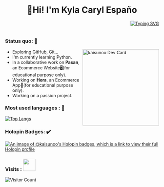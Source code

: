 <div align="center">
  
# 👋Hi! I'm Kyla Caryl Españo

<!--- ![Snake animation](https://github.com/kaisunoo/kaisunoo/blob/output/github-contribution-grid-snake.svg) --->

</div>

<div align="right">

[![Typing SVG](https://readme-typing-svg.herokuapp.com?size=20&font=Fira+Code&pause=500&color=800080&width=435&lines=Filipino;Info+Tech+Student;Open+Source+Explorer;EXO-L)](https://git.io/typing-svg)
</div>

#

### Status quo: 💭 
<div align="left">
<a href="https://app.daily.dev/Kaisunoo">
  <img width="250" align="right" src="https://github.com/kaisunoo/kaisunoo/blob/main/devcard.svg" alt="kaisunoo Dev Card"/>  
</a>
</div>

- Exploring GitHub, Git...
- I'm currently learning Python.
- In a collaborative work on <strong>Pasan</strong>, an Ecommerce Website🖥️(for educational purpose only).
- Working on <strong>Hora</strong>, an Ecommerce App📱(for educational purpose only).
- Working on a passion project.

### Most used languages : 🔭
[![Top Langs](https://github-readme-stats.vercel.app/api/top-langs/?username=kaisunoo&langs_count=4&theme=dracula&color=B994E6&bg_color=2B2D3D&layout=compact)](https://github.com/anuraghazra/github-readme-stats)

### Holopin Badges: ✔️
[![An image of @kaisunoo's Holopin badges, which is a link to view their full Holopin profile](https://holopin.me/kaisunoo)](https://holopin.io/@kaisunoo)

### Visits : <img src="https://media.tenor.com/vnKDvqu_PakAAAAi/peepo-arrive-leave.gif" width="40">
![Visitor Count](https://profile-counter.glitch.me/{er-roarr}/count.svg) 
